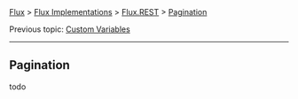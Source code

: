﻿<span class="breadcrumbs">
    <a href="../">Flux</a> &gt;
    <a href="../04.implementations.html">Flux Implementations</a> &gt;
    <a href="./">Flux.REST</a> &gt;
    <a href="./04.pagination.html">Pagination</a>
</span>

Previous topic:
[Custom Variables](03.variables.md)

---

## Pagination

todo